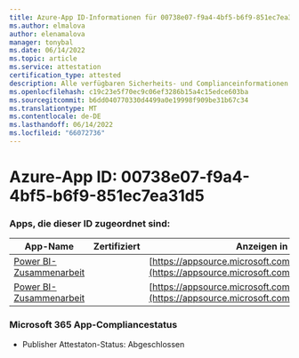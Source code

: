 ```yaml
---
title: Azure-App ID-Informationen für 00738e07-f9a4-4bf5-b6f9-851ec7ea31d5
ms.author: elmalova
author: elenamalova
manager: tonybal
ms.date: 06/14/2022
ms.topic: article
ms.service: attestation
certification_type: attested
description: Alle verfügbaren Sicherheits- und Complianceinformationen für 00738e07-f9a4-4bf5-b6f9-851ec7ea31d5.
ms.openlocfilehash: c19c23e5f70ec9c06ef3286b15a4c15edce603ba
ms.sourcegitcommit: b6dd040770330d4499a0e19998f909be31b67c34
ms.translationtype: MT
ms.contentlocale: de-DE
ms.lasthandoff: 06/14/2022
ms.locfileid: "66072736"
---
```

# <a name="azure-app-id-00738e07-f9a4-4bf5-b6f9-851ec7ea31d5"></a>Azure-App ID: 00738e07-f9a4-4bf5-b6f9-851ec7ea31d5


### <a name="apps-associated-with-this-id"></a>Apps, die dieser ID zugeordnet sind:
| **App-Name** | **Zertifiziert** | **Anzeigen in AppSource** |
|--------------|---------------|-----------------------|
| [Power BI-Zusammenarbeit](../forward/WA104380739.md) |  | [https://appsource.microsoft.com/product/office/WA104380739](https://appsource.microsoft.com/product/office/WA104380739) |
| [Power BI-Zusammenarbeit](../forward/WA104381384.md) |  | [https://appsource.microsoft.com/product/office/WA104381384](https://appsource.microsoft.com/product/office/WA104381384) |

### <a name="microsoft-365-app-compliance-status"></a>Microsoft 365 App-Compliancestatus
- Publisher Attestaton-Status: Abgeschlossen
